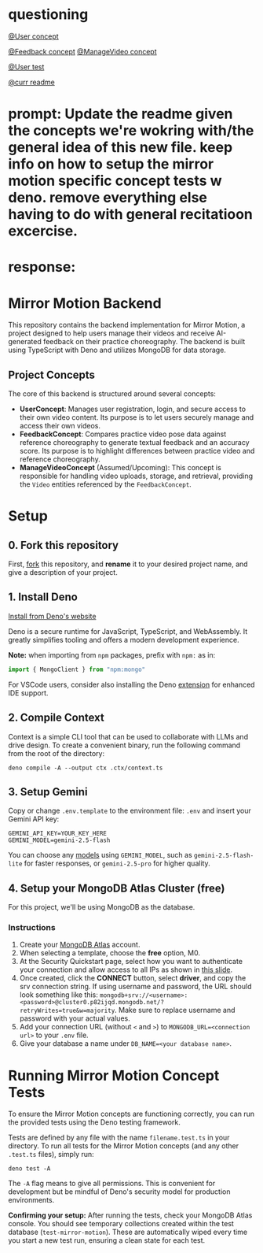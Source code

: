 # questioning
<!-- [@Example LikertSurveyConcept concept](../../src/initialCode/concepts/LikertSurvey/LikertSurveyConcept.ts)
[@Example LikertSurveyConcept test](../../src/initialCode/concepts/LikertSurvey/LikertSurveyConcept.test.ts) -->

<!-- [@User concept to implement](../concepts/MirrorMotionConcepts/User/UserSpecs.md) -->

[@User concept](../../src/mirrorMotionConcepts/UserConcept.ts)

[@Feedback concept](../../src/mirrorMotionConcepts/FeedbackConcept.ts)
[@ManageVideo concept](../../src/mirrorMotionConcepts/ManageVideoConcept.ts)
<!-- [@Feedback concept](../../src/mirrorMotionConcepts/) -->

<!-- [@ManageVideo  concept idea](../../context/design/brainstorming/questioning.md/steps/response.4608b575.md) -->

[@User test](../../src/mirrorMotionConcepts/User.test.ts)

[@curr readme](../../README.md)
# prompt: Update the readme given the concepts we're wokring with/the general idea of this new file. keep info on how to setup the mirror motion specific concept tests w deno. remove everything else having to do with general recitatioon excercise.
# response:

# Mirror Motion Backend

This repository contains the backend implementation for Mirror Motion, a project designed to help users manage their videos and receive AI-generated feedback on their practice choreography. The backend is built using TypeScript with Deno and utilizes MongoDB for data storage.

## Project Concepts

The core of this backend is structured around several concepts:

*   **UserConcept**: Manages user registration, login, and secure access to their own video content. Its purpose is to let users securely manage and access their own videos.
*   **FeedbackConcept**: Compares practice video pose data against reference choreography to generate textual feedback and an accuracy score. Its purpose is to highlight differences between practice video and reference choreography.
*   **ManageVideoConcept** (Assumed/Upcoming): This concept is responsible for handling video uploads, storage, and retrieval, providing the `Video` entities referenced by the `FeedbackConcept`.

# Setup

## 0. Fork this repository

First, [fork](https://docs.github.com/en/pull-requests/collaborating-with-pull-requests/working-with-forks/fork-a-repo#forking-a-repository) this repository, and **rename** it to your desired project name, and give a description of your project.

## 1. Install Deno

[Install from Deno's website](https://deno.com)

Deno is a secure runtime for JavaScript, TypeScript, and WebAssembly. It greatly simplifies tooling and offers a modern development experience.

**Note:** when importing from `npm` packages, prefix with `npm:` as in:

```typescript
import { MongoClient } from "npm:mongo"
```

For VSCode users, consider also installing the Deno [extension](https://marketplace.visualstudio.com/items?itemName=denoland.vscode-deno) for enhanced IDE support.

## 2. Compile Context

Context is a simple CLI tool that can be used to collaborate with LLMs and drive design. To create a convenient binary, run the following command from the root of the directory:

```shell
deno compile -A --output ctx .ctx/context.ts
```

## 3. Setup Gemini

Copy or change `.env.template` to the environment file: `.env` and insert your Gemini API key:

```env
GEMINI_API_KEY=YOUR_KEY_HERE
GEMINI_MODEL=gemini-2.5-flash
```

You can choose any [models](https://ai.google.dev/gemini-api/docs/models) using `GEMINI_MODEL`, such as `gemini-2.5-flash-lite` for faster responses, or `gemini-2.5-pro` for higher quality.

## 4. Setup your MongoDB Atlas Cluster (free)

For this project, we'll be using MongoDB as the database.

### Instructions

1.  Create your [MongoDB Atlas](https://www.mongodb.com/cloud/atlas/register) account.
2.  When selecting a template, choose the **free** option, M0.
3.  At the Security Quickstart page, select how you want to authenticate your connection and allow access to all IPs as shown in [this slide](https://docs.google.com/presentation/d/1DBOWIQ2AAGQPDRgmnad8wN9S9M955LcHYZQlnbu-QCs/edit?usp=sharing).
4.  Once created, click the **CONNECT** button, select **driver**, and copy the srv connection string. If using username and password, the URL should look something like this: `mongodb+srv://<username>:<password>@cluster0.p82ijqd.mongodb.net/?retryWrites=true&w=majority`. Make sure to replace username and password with your actual values.
5.  Add your connection URL (without `<` and `>`) to `MONGODB_URL=<connection url>` to your `.env` file.
6.  Give your database a name under `DB_NAME=<your database name>`.

# Running Mirror Motion Concept Tests

To ensure the Mirror Motion concepts are functioning correctly, you can run the provided tests using the Deno testing framework.

Tests are defined by any file with the name `filename.test.ts` in your directory. To run all tests for the Mirror Motion concepts (and any other `.test.ts` files), simply run:

```shell
deno test -A
```

The `-A` flag means to give all permissions. This is convenient for development but be mindful of Deno's security model for production environments.

**Confirming your setup:** After running the tests, check your MongoDB Atlas console. You should see temporary collections created within the test database (`test-mirror-motion`). These are automatically wiped every time you start a new test run, ensuring a clean state for each test.